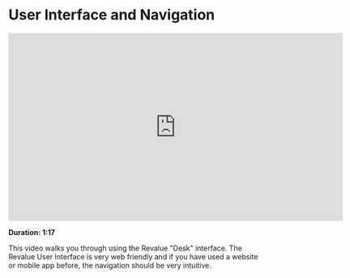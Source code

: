 # User Interface and Navigation

<iframe width="660" height="371" src="https://www.youtube.com/embed/" frameborder="0" allowfullscreen></iframe>

**Duration: 1:17**

This video walks you through using the Revalue "Desk" interface. The Revalue User Interface is very web friendly and if you have used a website or mobile app before, the navigation should be very intuitive.

